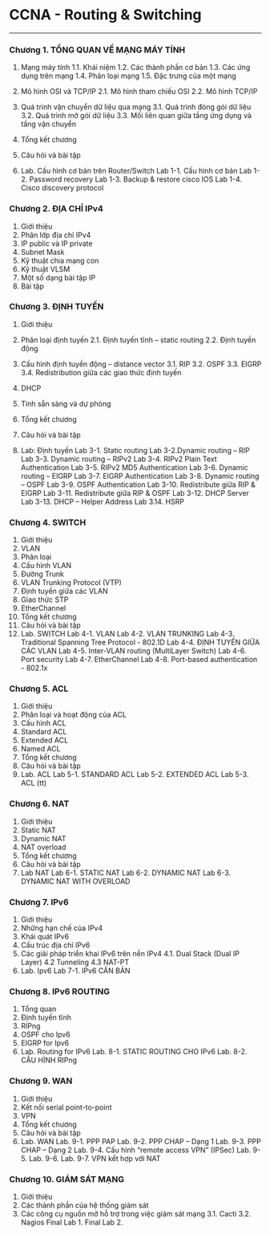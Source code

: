 # CCNA - Routing & Switching
---
### Chương 1. TỔNG QUAN VỀ MẠNG MÁY TÍNH 
1. Mạng máy tính 
1.1. Khái niệm 
1.2. Các thành phần cơ bản
1.3. Các ứng dụng trên mạng 
1.4. Phân loại mạng 
1.5. Đặc trưng của một mạng

2. Mô hình OSI và TCP/IP 
2.1. Mô hình tham chiếu OSI 
2.2. Mô hình TCP/IP 

3. Quá trình vận chuyển dữ liệu qua mạng 
3.1. Quá trình đóng gói dữ liệu 
3.2. Quá trình mở gói dữ liệu 
3.3. Mối liên quan giữa tầng ứng dụng và tầng vận chuyển 

4. Tổng kết chương 
5. Câu hỏi và bài tập 
6. Lab. Cấu hình cơ bản trên Router/Switch 
Lab 1-1. Cấu hình cơ bản 
Lab 1-2. Password recovery 
Lab 1-3. Backup & restore cisco IOS 
Lab 1-4. Cisco discovery protocol 

### Chương 2. ĐỊA CHỈ IPv4 
1. Giới thiệu 
2. Phân lớp địa chỉ IPv4 
3. IP public và IP private 
4. Subnet Mask 
5. Kỹ thuật chia mạng con 
6. Kỹ thuật VLSM 
7. Một số dạng bài tập IP 
8. Bài tập 

### Chương 3. ĐỊNH TUYẾN 
1. Giới thiệu
2. Phân loại định tuyến 
2.1. Định tuyến tĩnh – static routing 
2.2. Định tuyến động 
3. Cấu hình định tuyến động – distance vector 
3.1. RIP 
3.2. OSPF 
3.3. EIGRP 
3.4. Redistribution giữa các giao thức định tuyến 

4. DHCP 
5. Tính sẵn sàng và dự phòng 
6. Tổng kết chương 
7. Câu hỏi và bài tập 
8. Lab: Định tuyến 
Lab 3-1. Static routing 
Lab 3-2.Dynamic routing – RIP 
Lab 3-3. Dynamic routing – RIPv2 
Lab 3-4. RIPv2 Plain Text Authentication 
Lab 3-5. RIPv2 MD5 Authentication 
Lab 3-6. Dynamic routing – EIGRP 
Lab 3-7. EIGRP Authentication 
Lab 3-8. Dynamic routing – OSPF 
Lab 3-9. OSPF Authentication 
Lab 3-10. Redistribute giữa RIP & EIGRP 
Lab 3-11. Redistribute giữa RIP & OSPF 
Lab 3-12. DHCP Server 
Lab 3-13. DHCP – Helper Address 
Lab 3.14. HSRP 

### Chương 4. SWITCH 
1. Giới thiệu 
2. VLAN 
3. Phân loại 
4. Cấu hình VLAN 
5. Đường Trunk 
6. VLAN Trunking Protocol (VTP) 
7. Định tuyến giữa các VLAN 
8. Giao thức STP 
9. EtherChannel 
10. Tổng kết chương 
11. Câu hỏi và bài tập 
12. Lab. SWITCH 
Lab 4-1. VLAN 
Lab 4-2. VLAN TRUNKING 
Lab 4-3. Traditional Spanning Tree Protocol - 802.1D 
Lab 4-4. ĐỊNH TUYẾN GIỮA CÁC VLAN 
Lab 4-5. Inter-VLAN routing (MultiLayer Switch) 
Lab 4-6. Port security 
Lab 4-7. EtherChannel 
Lab 4-8. Port-based authentication - 802.1x 

### Chương 5. ACL 
1. Giới thiệu 
2. Phân loại và hoạt động của ACL 
3. Cấu hình ACL 
4. Standard ACL 
5. Extended ACL 
6. Named ACL 
7. Tổng kết chương 
8. Câu hỏi và bài tập 
9. Lab. ACL 
Lab 5-1. STANDARD ACL 
Lab 5-2. EXTENDED ACL 
Lab 5-3. ACL (tt) 

### Chương 6. NAT 
1. Giới thiệu 
2. Static NAT 
3. Dynamic NAT 
4. NAT overload 
5. Tổng kết chương 
6. Câu hỏi và bài tập 
7. Lab NAT 
Lab 6-1. STATIC NAT 
Lab 6-2. DYNAMIC NAT 
Lab 6-3. DYNAMIC NAT WITH OVERLOAD 

### Chương 7. IPv6 
1. Giới thiệu 
2. Những hạn chế của IPv4 
3. Khái quát IPv6 
4. Cấu trúc địa chỉ IPv6 
4. Các giải pháp triển khai IPv6 trên nền IPv4 
4.1. Dual Stack (Dual IP Layer) 
4.2 Tunneling 
4.3 NAT-PT 
5. Lab. Ipv6 
Lab 7-1. IPv6 CĂN BẢN 

### Chương 8. IPv6 ROUTING 
1. Tổng quan 
2. Định tuyến tĩnh 
3. RIPng 
4. OSPF cho Ipv6 
5. EIGRP for Ipv6 
6. Lab. Routing for IPv6 
Lab. 8-1. STATIC ROUTING CHO IPv6 
Lab. 8-2. CẤU HÌNH RIPng 

### Chương 9. WAN 
1. Giới thiệu 
2. Kết nối serial point-to-point 
3. VPN 
3. Tổng kết chương 
4. Câu hỏi và bài tập 
5. Lab. WAN 
Lab. 9-1. PPP PAP 
Lab. 9-2. PPP CHAP – Dạng 1 
Lab. 9-3. PPP CHAP – Dạng 2 
Lab. 9-4. Cấu hình “remote access VPN” (IPSec) 
Lab. 9-5. 
Lab. 9-6. 
Lab. 9-7. VPN kết hợp với NAT 

### Chương 10. GIÁM SÁT MẠNG 
1. Giới thiệu 
2. Các thành phần của hệ thống giám sát 
3. Các công cụ nguồn mở hỗ trợ trong việc giám sát mạng 
3.1. Cacti 
3.2. Nagios 
Final Lab 1. 
Final Lab 2. 
